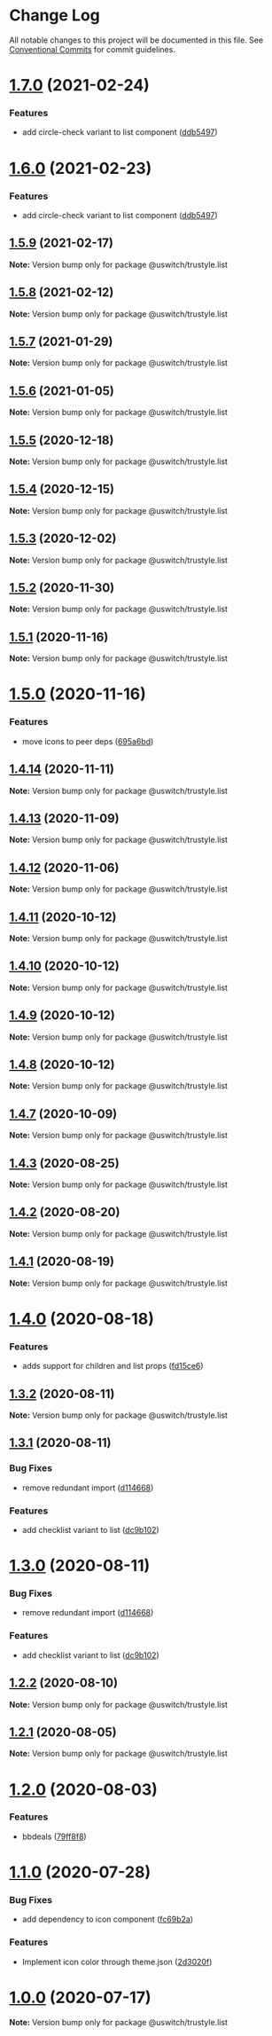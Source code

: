 # Change Log

All notable changes to this project will be documented in this file.
See [Conventional Commits](https://conventionalcommits.org) for commit guidelines.

# [1.7.0](https://github.com/uswitch/trustyle/compare/@uswitch/trustyle.list@1.5.9...@uswitch/trustyle.list@1.7.0) (2021-02-24)


### Features

* add circle-check variant to list component ([ddb5497](https://github.com/uswitch/trustyle/commit/ddb5497))






# [1.6.0](https://github.com/uswitch/trustyle/compare/@uswitch/trustyle.list@1.5.9...@uswitch/trustyle.list@1.6.0) (2021-02-23)


### Features

* add circle-check variant to list component ([ddb5497](https://github.com/uswitch/trustyle/commit/ddb5497))





## [1.5.9](https://github.com/uswitch/trustyle/compare/@uswitch/trustyle.list@1.5.8...@uswitch/trustyle.list@1.5.9) (2021-02-17)

**Note:** Version bump only for package @uswitch/trustyle.list





## [1.5.8](https://github.com/uswitch/trustyle/compare/@uswitch/trustyle.list@1.5.7...@uswitch/trustyle.list@1.5.8) (2021-02-12)

**Note:** Version bump only for package @uswitch/trustyle.list





## [1.5.7](https://github.com/uswitch/trustyle/compare/@uswitch/trustyle.list@1.5.6...@uswitch/trustyle.list@1.5.7) (2021-01-29)

**Note:** Version bump only for package @uswitch/trustyle.list





## [1.5.6](https://github.com/uswitch/trustyle/compare/@uswitch/trustyle.list@1.5.5...@uswitch/trustyle.list@1.5.6) (2021-01-05)

**Note:** Version bump only for package @uswitch/trustyle.list





## [1.5.5](https://github.com/uswitch/trustyle/compare/@uswitch/trustyle.list@1.5.4...@uswitch/trustyle.list@1.5.5) (2020-12-18)

**Note:** Version bump only for package @uswitch/trustyle.list





## [1.5.4](https://github.com/uswitch/trustyle/compare/@uswitch/trustyle.list@1.5.3...@uswitch/trustyle.list@1.5.4) (2020-12-15)

**Note:** Version bump only for package @uswitch/trustyle.list





## [1.5.3](https://github.com/uswitch/trustyle/compare/@uswitch/trustyle.list@1.5.2...@uswitch/trustyle.list@1.5.3) (2020-12-02)

**Note:** Version bump only for package @uswitch/trustyle.list





## [1.5.2](https://github.com/uswitch/trustyle/compare/@uswitch/trustyle.list@1.5.1...@uswitch/trustyle.list@1.5.2) (2020-11-30)

**Note:** Version bump only for package @uswitch/trustyle.list






## [1.5.1](https://github.com/uswitch/trustyle/compare/@uswitch/trustyle.list@1.5.0...@uswitch/trustyle.list@1.5.1) (2020-11-16)

**Note:** Version bump only for package @uswitch/trustyle.list





# [1.5.0](https://github.com/uswitch/trustyle/compare/@uswitch/trustyle.list@1.4.14...@uswitch/trustyle.list@1.5.0) (2020-11-16)


### Features

* move icons to peer deps ([695a6bd](https://github.com/uswitch/trustyle/commit/695a6bd))





## [1.4.14](https://github.com/uswitch/trustyle/compare/@uswitch/trustyle.list@1.4.13...@uswitch/trustyle.list@1.4.14) (2020-11-11)

**Note:** Version bump only for package @uswitch/trustyle.list





## [1.4.13](https://github.com/uswitch/trustyle/compare/@uswitch/trustyle.list@1.4.12...@uswitch/trustyle.list@1.4.13) (2020-11-09)

**Note:** Version bump only for package @uswitch/trustyle.list





## [1.4.12](https://github.com/uswitch/trustyle/compare/@uswitch/trustyle.list@1.4.11...@uswitch/trustyle.list@1.4.12) (2020-11-06)

**Note:** Version bump only for package @uswitch/trustyle.list





## [1.4.11](https://github.com/uswitch/trustyle/compare/@uswitch/trustyle.list@1.4.9...@uswitch/trustyle.list@1.4.11) (2020-10-12)

**Note:** Version bump only for package @uswitch/trustyle.list





## [1.4.10](https://github.com/uswitch/trustyle/compare/@uswitch/trustyle.list@1.4.9...@uswitch/trustyle.list@1.4.10) (2020-10-12)

**Note:** Version bump only for package @uswitch/trustyle.list





## [1.4.9](https://github.com/uswitch/trustyle/compare/@uswitch/trustyle.list@1.4.7...@uswitch/trustyle.list@1.4.9) (2020-10-12)

**Note:** Version bump only for package @uswitch/trustyle.list





## [1.4.8](https://github.com/uswitch/trustyle/compare/@uswitch/trustyle.list@1.4.7...@uswitch/trustyle.list@1.4.8) (2020-10-12)

**Note:** Version bump only for package @uswitch/trustyle.list





## [1.4.7](https://github.com/uswitch/trustyle/compare/@uswitch/trustyle.list@1.4.6...@uswitch/trustyle.list@1.4.7) (2020-10-09)

**Note:** Version bump only for package @uswitch/trustyle.list






## [1.4.3](https://github.com/uswitch/trustyle/compare/@uswitch/trustyle.list@1.4.2...@uswitch/trustyle.list@1.4.3) (2020-08-25)

**Note:** Version bump only for package @uswitch/trustyle.list





## [1.4.2](https://github.com/uswitch/trustyle/compare/@uswitch/trustyle.list@1.4.0...@uswitch/trustyle.list@1.4.2) (2020-08-20)

**Note:** Version bump only for package @uswitch/trustyle.list





## [1.4.1](https://github.com/uswitch/trustyle/compare/@uswitch/trustyle.list@1.4.0...@uswitch/trustyle.list@1.4.1) (2020-08-19)

**Note:** Version bump only for package @uswitch/trustyle.list





# [1.4.0](https://github.com/uswitch/trustyle/compare/@uswitch/trustyle.list@1.3.2...@uswitch/trustyle.list@1.4.0) (2020-08-18)


### Features

* adds support for children and list props ([fd15ce6](https://github.com/uswitch/trustyle/commit/fd15ce6))





## [1.3.2](https://github.com/uswitch/trustyle/compare/@uswitch/trustyle.list@1.3.1...@uswitch/trustyle.list@1.3.2) (2020-08-11)

**Note:** Version bump only for package @uswitch/trustyle.list





## [1.3.1](https://github.com/uswitch/trustyle/compare/@uswitch/trustyle.list@1.2.2...@uswitch/trustyle.list@1.3.1) (2020-08-11)


### Bug Fixes

* remove redundant import ([d114668](https://github.com/uswitch/trustyle/commit/d114668))


### Features

* add checklist variant to list ([dc9b102](https://github.com/uswitch/trustyle/commit/dc9b102))





# [1.3.0](https://github.com/uswitch/trustyle/compare/@uswitch/trustyle.list@1.2.2...@uswitch/trustyle.list@1.3.0) (2020-08-11)


### Bug Fixes

* remove redundant import ([d114668](https://github.com/uswitch/trustyle/commit/d114668))


### Features

* add checklist variant to list ([dc9b102](https://github.com/uswitch/trustyle/commit/dc9b102))






## [1.2.2](https://github.com/uswitch/trustyle/compare/@uswitch/trustyle.list@1.2.1...@uswitch/trustyle.list@1.2.2) (2020-08-10)

**Note:** Version bump only for package @uswitch/trustyle.list





## [1.2.1](https://github.com/uswitch/trustyle/compare/@uswitch/trustyle.list@1.2.0...@uswitch/trustyle.list@1.2.1) (2020-08-05)

**Note:** Version bump only for package @uswitch/trustyle.list





# [1.2.0](https://github.com/uswitch/trustyle/compare/@uswitch/trustyle.list@1.1.0...@uswitch/trustyle.list@1.2.0) (2020-08-03)


### Features

* bbdeals ([79ff8f8](https://github.com/uswitch/trustyle/commit/79ff8f8))





# [1.1.0](https://github.com/uswitch/trustyle/compare/@uswitch/trustyle.list@1.0.0...@uswitch/trustyle.list@1.1.0) (2020-07-28)


### Bug Fixes

* add dependency to icon component ([fc69b2a](https://github.com/uswitch/trustyle/commit/fc69b2a))


### Features

* Implement icon color through theme.json ([2d3020f](https://github.com/uswitch/trustyle/commit/2d3020f))





# [1.0.0](https://github.com/uswitch/trustyle/compare/@uswitch/trustyle.list@0.3.4...@uswitch/trustyle.list@1.0.0) (2020-07-17)

**Note:** Version bump only for package @uswitch/trustyle.list
